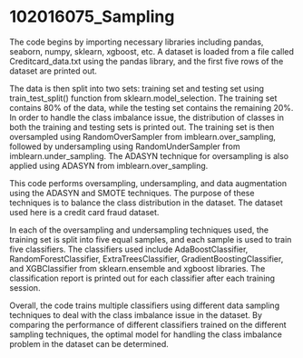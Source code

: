 # 102016075_Sampling

The code begins by importing necessary libraries including pandas, seaborn, numpy, sklearn, xgboost, etc. A dataset is loaded from a file called Creditcard_data.txt using the pandas library, and the first five rows of the dataset are printed out.

The data is then split into two sets: training set and testing set using train_test_split() function from sklearn.model_selection. The training set contains 80% of the data, while the testing set contains the remaining 20%. In order to handle the class imbalance issue, the distribution of classes in both the training and testing sets is printed out. The training set is then oversampled using RandomOverSampler from imblearn.over_sampling, followed by undersampling using RandomUnderSampler from imblearn.under_sampling. The ADASYN technique for oversampling is also applied using ADASYN from imblearn.over_sampling.

This code performs oversampling, undersampling, and data augmentation using the ADASYN and SMOTE techniques. The purpose of these techniques is to balance the class distribution in the dataset. The dataset used here is a credit card fraud dataset.

In each of the oversampling and undersampling techniques used, the training set is split into five equal samples, and each sample is used to train five classifiers. The classifiers used include AdaBoostClassifier, RandomForestClassifier, ExtraTreesClassifier, GradientBoostingClassifier, and XGBClassifier from sklearn.ensemble and xgboost libraries. The classification report is printed out for each classifier after each training session.

Overall, the code trains multiple classifiers using different data sampling techniques to deal with the class imbalance issue in the dataset. By comparing the performance of different classifiers trained on the different sampling techniques, the optimal model for handling the class imbalance problem in the dataset can be determined.
